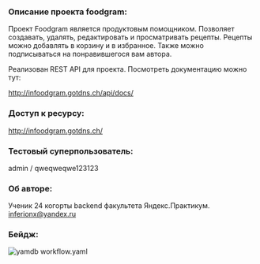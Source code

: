 ### Описание проекта foodgram:

Проект Foodgram является продуктовым помощником. Позволяет создавать, удалять, редактировать и просматривать рецепты. Рецепты можно добавлять в корзину и в избранное. Также можно подписываться на понравившегося вам автора. 

Реализован REST API для проекта. Посмотреть документацию можно тут:

http://infoodgram.gotdns.ch/api/docs/


### Доступ к ресурсу:

http://infoodgram.gotdns.ch/

### Тестовый суперпользователь:

admin / qweqweqwe123123

### Об авторе:
Ученик 24 когорты backend факультета Яндекс.Практикум.
inferionx@yandex.ru

### Бейдж:
![yamdb workflow.yaml](https://github.com/inferiown/foodgram-project-react/actions/workflows/foodgram-project-react_workflow.yaml/badge.svg)
